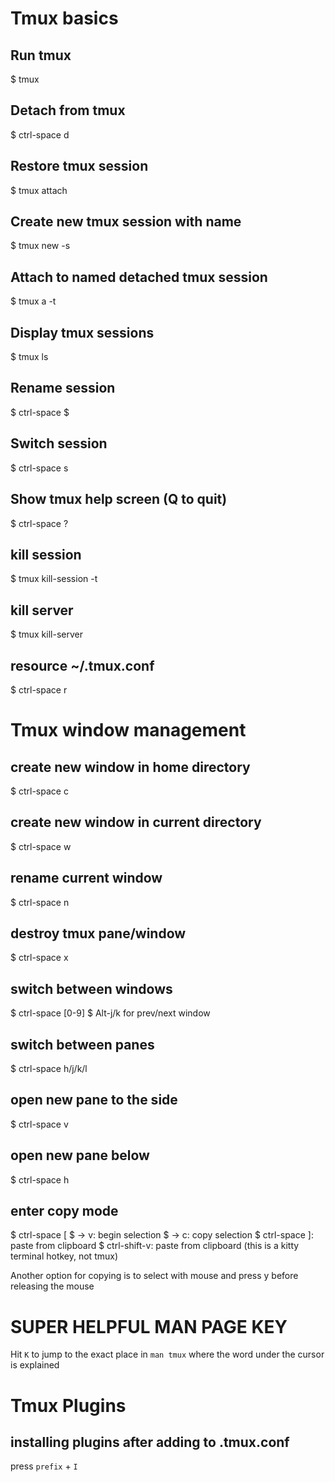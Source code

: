 # Tmux basics

## Run tmux

\$ tmux

## Detach from tmux

\$ ctrl-space d

## Restore tmux session

\$ tmux attach

## Create new tmux session with name

\$ tmux new -s <session>

## Attach to named detached tmux session

\$ tmux a -t <session>

## Display tmux sessions

\$ tmux ls

## Rename session

$ ctrl-space $

## Switch session

\$ ctrl-space s

## Show tmux help screen (Q to quit)

\$ ctrl-space ?

## kill session

\$ tmux kill-session -t <session>

## kill server

\$ tmux kill-server

## resource ~/.tmux.conf

\$ ctrl-space r

# Tmux window management

## create new window in home directory

\$ ctrl-space c

## create new window in current directory

\$ ctrl-space w

## rename current window

\$ ctrl-space n

## destroy tmux pane/window

\$ ctrl-space x

## switch between windows

\$ ctrl-space [0-9]
\$ Alt-j/k for prev/next window

## switch between panes

\$ ctrl-space h/j/k/l

## open new pane to the side

\$ ctrl-space v

## open new pane below

\$ ctrl-space h

## enter copy mode

\$ ctrl-space [
\$ -> v: begin selection
\$ -> c: copy selection
\$ ctrl-space ]: paste from clipboard
\$ ctrl-shift-v: paste from clipboard (this is a kitty terminal hotkey, not tmux)

Another option for copying is to select with mouse and press y before releasing the mouse

# SUPER HELPFUL MAN PAGE KEY

Hit `K` to jump to the exact place in `man tmux` where the word under the cursor is explained

# Tmux Plugins

## installing plugins after adding to .tmux.conf

press `prefix` + `I`
